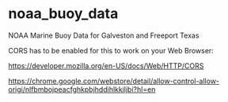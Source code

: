 # noaa_buoy_data
NOAA Marine Buoy Data for Galveston and Freeport Texas


CORS has to be enabled for this to work on your Web Browser:

https://developer.mozilla.org/en-US/docs/Web/HTTP/CORS

https://chrome.google.com/webstore/detail/allow-control-allow-origi/nlfbmbojpeacfghkpbjhddihlkkiljbi?hl=en

